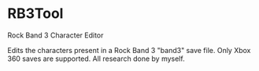 # RB3Tool
Rock Band 3 Character Editor

Edits the characters present in a Rock Band 3 "band3" save file. Only Xbox 360 saves are supported.
All research done by myself.
